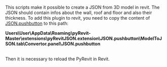 This scripts make it possible to create a JSON from 3D model in revit. The JSON should
contain infos about the wall, roof and floor and also their thickness.
To add this plugin to revit, you need to copy the content of [JSON.pushbutton](JSON.pushbutton)
to this path:


**Users\User\AppData\Roaming\pyRevit-Master\extensions\pyRevitJSON.extension\JSON.pushbutton\ModelToJSON.tab\Convertor.panel\JSON.pushbutton**


<br />
Then it is necessary to reload the PyRevit in Revit.

